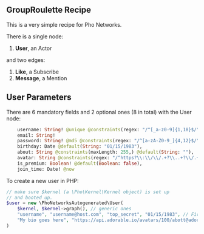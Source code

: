 ## GroupRoulette Recipe

This is a very simple recipe for Pho Networks.

There  is a single node:
1. **User**, an Actor

and two edges:
1. **Like**, a Subscribe 
2. **Message**, a Mention

## User Parameters

There are 6 mandatory fields and 2 optional ones (8 in total) with the User node:

```graphql
    username: String! @unique @constraints(regex: "/^[_a-z0-9]{1,18}$/"),
    email: String!
    password: String! @md5 @constraints(regex: "/^[a-zA-Z0-9_]{4,12}$/"),
    birthday: Date @default(String: "01/15/1983"),
    about: String @constraints(maxLength: 255,) @default(String: ""),
    avatar: String @constraints(regex: "/^https?\\:\\/\\/.+?\\..+?\\/.+\\.((png)|(jpg)|(gif))$/i")
    is_premium: Boolean! @default(Boolean: false),
    join_time: Date! @now
 ```
 
 To create a new user in PHP:

```php
// make sure $kernel (a \Pho\Kernel\Kernel object) is set up 
// and booted up.
$user = new \PhoNetworksAutogenerated\User(
    $kernel, $kernel->graph(), // generic ones
    "username", "username@host.com", "top_secret", "01/15/1983", // First 4 out of 6 mandatory fields
    "My bio goes here", "https://api.adorable.io/avatars/100/abott@adorable.png" // Last 2 out of 6 mandatory fields
)
```

